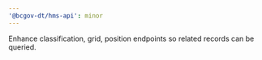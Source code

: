 ```yaml
---
'@bcgov-dt/hms-api': minor
---
```


Enhance classification, grid, position endpoints so related records can be queried.
